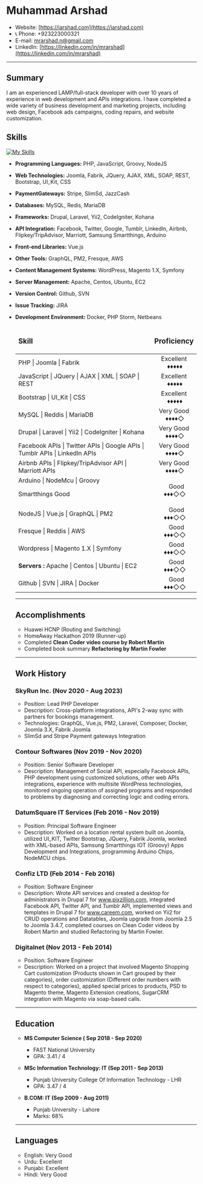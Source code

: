 # Muhammad Arshad 

<span align="left">

  - Website: [https://iarshad.com](https://iarshad.com)
  - 📞 Phone: +923223000321
  - E-mail: mrarshad.n@gmail.com
  - LinkedIn: [https://linkedin.com/in/mrarshad](https://linkedin.com/in/mrarshad)
</span>

---

## Summary

I am an experienced LAMP/full-stack developer with over 10 years of experience in web development and APIs integrations. I have completed a wide variety of business development and marketing projects, including web design, Facebook ads campaigns, coding repairs, and website customization.



## Skills
[![My Skills](https://skillicons.dev/icons?i=php,js,html,css,jquery,bootstrap,mysql,git,laravel,nodejs,aws,docker,redis)]( )
- **Programming Languages:** PHP, JavaScript, Groovy, NodeJS
- **Web Technologies:** Joomla, Fabrik, JQuery, AJAX, XML, SOAP, REST, Bootstrap, UI_Kit, CSS
- **PaymentGateways:** Stripe, SlimSd, JazzCash 
- **Databases:** MySQL, Redis, MariaDB
- **Frameworks:** Drupal, Laravel, Yii2, CodeIgniter, Kohana
- **API Integration:** Facebook, Twitter, Google, Tumblr, LinkedIn, Airbnb, Flipkey/TripAdvisor, Marriott, Samsung Smartthings, Arduino
- **Front-end Libraries:** Vue.js
- **Other Tools:** GraphQL, PM2, Fresque, AWS
- **Content Management Systems:** WordPress, Magento 1.X, Symfony
- **Server Management:** Apache, Centos, Ubuntu, EC2
- **Version Control:** Github, SVN
- **Issue Tracking:** JIRA
- **Development Environment:** Docker, PHP Storm, Netbeans

  <table>
    <thead>
      <tr><td><h3><b>Skill</b></h3></td><td><h3><b>Proficiency</b></h3></td></tr>
    </thead>
    <tbody>
      <tr><td>PHP | Joomla | Fabrik</td><td><center>Excellent<br> &nbsp;♦♦♦♦♦</center></td></tr>
      <tr><td> JavaScript | JQuery | AJAX | XML | SOAP | REST </td><td><center>Excellent<br> &nbsp;♦♦♦♦♦</center></td></tr>
      <tr><td> Bootstrap | UI_Kit | CSS </td><td><center>Excellent<br> &nbsp;♦♦♦♦♦</center></td></tr>
      <tr><td> MySQL | Reddis | MariaDB </td><td><center>Very Good<br> &nbsp;♦♦♦♦◇</center></td></tr>
      <tr><td> Drupal | Laravel | Yii2 | CodeIgniter | Kohana </td><td><center>Very Good<br> &nbsp;♦♦♦♦◇</center></td></tr>
      <tr><td> Facebook APIs | Twitter APIs | Google APIs | Tumblr APIs | LinkedIn APIs </td><td><center>Very Good<br> &nbsp;♦♦♦♦◇</center></td></tr>
      <tr><td> Airbnb APIs | Flipkey/TripAdvisor API | Marriott APIs </td><td><center>Very Good<br> &nbsp;♦♦♦♦◇</center></td></tr>
      <tr><td> Arduino | NodeMcu | Groovy
Smartthings	Good</td><td><center>&nbsp;&nbsp;&nbsp;Good<br> &nbsp;♦♦♦◇◇</center></td></tr>
      <tr><td>NodeJS | Vue.js	| GraphQL | PM2</td><td><center>&nbsp;&nbsp;&nbsp;Good<br> &nbsp;♦♦♦◇◇</center></td></tr>
      <tr><td>Fresque | Reddis | AWS </td><td><center>&nbsp;&nbsp;&nbsp;Good<br> &nbsp;♦♦♦◇◇</center></td></tr>
      <tr><td>Wordpress | Magento 1.X | Symfony </td><td><center>&nbsp;&nbsp;&nbsp;Good<br> &nbsp;♦♦♦◇◇</center></td></tr>
      <tr><td><b>Servers :</b> Apache | Centos | Ubuntu | EC2 </td><td><center>&nbsp;&nbsp;&nbsp;Good<br> &nbsp;♦♦♦◇◇</center></td></tr>
      <tr><td> Github | SVN | JIRA | Docker</td><td><center>&nbsp;&nbsp;&nbsp;Good<br> &nbsp;♦♦♦◇◇</center></td></tr>
    </tbody>
  </table>

---

## Accomplishments

- Huawei HCNP (Routing and Switching)
- HomeAway Hackathon 2019 (Runner-up)
- Completed **Clean Coder video course by Robert Martin**
- Completed book summary **Refactoring by Martin Fowler**

---

## Work History

### SkyRun Inc. (Nov 2020 - Aug 2023)

- Position: Lead PHP Developer
- Description: Cross-platform integrations, API's 2-way sync with partners for bookings management.
- Technologies: GraphQL, Vue.js, PM2, Laravel, Composer, Docker, Joomla 3.X, Fabrik Joomla
- SlimSd and Stripe Payment gateways Integration

### Contour Softwares (Nov 2019 - Nov 2020)

- Position: Senior Software Developer
- Description: Management of Social API, especially Facebook APIs, PHP development using customized solutions, other web APIs integrations, experience with multisite WordPress technologies, monitored ongoing operation of assigned programs and responded to problems by diagnosing and correcting logic and coding errors.

### DatumSquare IT Services (Feb 2016 - Nov 2019)

- Position: Principal Software Engineer
- Description: Worked on a location rental system built on Joomla, utilized UI_KIT, Twitter Bootstrap, JQuery, Fabrik Joomla, worked with XML-based APIs, Samsung Smartthings IOT (Groovy) Apps Development and Integrations, programming Arduino Chips, NodeMCU chips.

### Confiz LTD (Feb 2014 - Feb 2016)

- Position: Software Engineer
- Description: Wrote API services and created a desktop for administrators in Drupal 7 for www.pixzillion.com, integrated Facebook API, Twitter API, and Tumblr API, implemented views and templates in Drupal 7 for www.careem.com, worked on Yii2 for CRUD operations and Datatables, Joomla upgrade from Joomla 2.5 to Joomla 3.4.7, completed courses on Clean Coder videos by Robert Martin and studied Refactoring by Martin Fowler.

### Digitalnet (Nov 2013 - Feb 2014)

- Position: Software Engineer
- Description: Worked on a project that involved Magento Shopping Cart customization (Products shown in Cart grouped by their categories), order customization (Different order numbers with respect to categories), applied special prices to products, PSD to Magento theme, Magento Extension creations, SugarCRM integration with Magento via soap-based calls.

---

## Education

- **MS Computer Science ( Sep 2018 - Sep 2020)**
  - FAST National University
  - GPA: 3.41 / 4

- **MSc Information Technology: IT (Sep 2011 - Sep 2013)**
  - Punjab University College Of Information Technology - LHR
  - GPA: 3.47 / 4

- **B.COM: IT (Sep 2009 - Aug 2011)**
  - Punjab University - Lahore
  - Marks: 68%

---

## Languages

- English: Very Good
- Urdu: Excellent
- Punjabi: Excellent
- Hindi: Very Good
